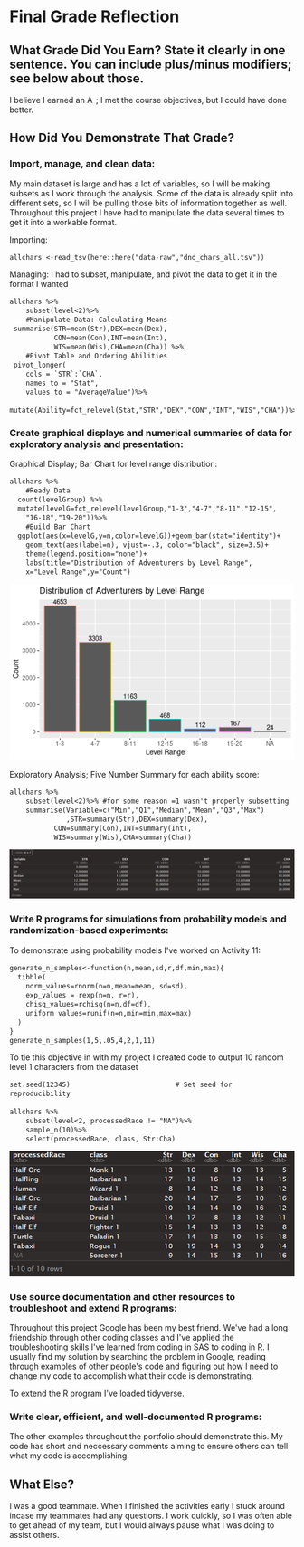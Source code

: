 # Final Grade Reflection

## What Grade Did You Earn? State it clearly in one sentence. You can include plus/minus modifiers; see below about those.
I believe I earned an A-; I met the course objectives, but I could have done better.

## How Did You Demonstrate That Grade? 
### Import, manage, and clean data:
My main dataset is large and has a lot of variables, so I will be making subsets as I work through the analysis.
Some of the data is already split into different sets, so I will be pulling those bits of information together as well.
Throughout this project I have had to manipulate the data several times to get it into a workable format.

Importing: 
````
allchars <-read_tsv(here::here("data-raw","dnd_chars_all.tsv"))
````
Managing: I had to subset, manipulate, and pivot the data to get it in the format I wanted
````
allchars %>%
	subset(level<2)%>%
	#Manipulate Data: Calculating Means
 summarise(STR=mean(Str),DEX=mean(Dex),
		   CON=mean(Con),INT=mean(Int),
		   WIS=mean(Wis),CHA=mean(Cha)) %>%
	#Pivot Table and Ordering Abilities
 pivot_longer(
    cols = `STR`:`CHA`,
    names_to = "Stat",
    values_to = "AverageValue")%>%
	mutate(Ability=fct_relevel(Stat,"STR","DEX","CON","INT","WIS","CHA"))%>%
````

### Create graphical displays and numerical summaries of data for exploratory analysis and presentation:
Graphical Display; Bar Chart for level range distribution: 
```{r Distribution of Adventurer Levels}
allchars %>%
    #Ready Data
  count(levelGroup) %>%
  mutate(levelG=fct_relevel(levelGroup,"1-3","4-7","8-11","12-15",
  	"16-18","19-20"))%>%
	#Build Bar Chart
  ggplot(aes(x=levelG,y=n,color=levelG))+geom_bar(stat="identity")+
    geom_text(aes(label=n), vjust=-.3, color="black", size=3.5)+
    theme(legend.position="none")+
	labs(title="Distribution of Adventurers by Level Range",
	x="Level Range",y="Count")
```
![levelBarChart](https://github.com/fountjac/Portfolio/blob/main/LevelBarChart.png)

Exploratory Analysis; Five Number Summary for each ability score:
```{r Five Number Summaries of Stats}
allchars %>%
	subset(level<2)%>% #for some reason =1 wasn't properly subsetting
	summarise(Variable=c("Min","Q1","Median","Mean","Q3","Max")
			  ,STR=summary(Str),DEX=summary(Dex),
		   CON=summary(Con),INT=summary(Int),
		   WIS=summary(Wis),CHA=summary(Cha))
```
![5numSum](https://github.com/fountjac/Portfolio/blob/main/5numSum.png)

### Write R programs for simulations from probability models and randomization-based experiments:
To demonstrate using probability models I've worked on Activity 11:
```{r generate n samples}
generate_n_samples<-function(n,mean,sd,r,df,min,max){
  tibble(
    norm_values=rnorm(n=n,mean=mean, sd=sd),
    exp_values = rexp(n=n, r=r),
    chisq_values=rchisq(n=n,df=df),
    uniform_values=runif(n=n,min=min,max=max)
  )
}
generate_n_samples(1,5,.05,4,2,1,11)
```

To tie this objective in with my project I created code to output 10 random level 1 characters from the dataset
```{r random level 1 character stats}
set.seed(12345)                          # Set seed for reproducibility

allchars %>%
	subset(level<2, processedRace != "NA")%>%
	sample_n(10)%>%
	select(processedRace, class, Str:Cha)
```
![RandomChars](https://github.com/fountjac/Portfolio/blob/main/RandomChars.png)


### Use source documentation and other resources to troubleshoot and extend R programs:
Throughout this project Google has been my best friend. We've had a long friendship through other coding classes and I've applied the troubleshooting skills I've learned from coding in SAS to coding in R. I usually find my solution by searching the problem in Google, reading through examples of other people's code and figuring out how I need to change my code to accomplish what their code is demonstrating. 

To extend the R program I've loaded tidyverse.

### Write clear, efficient, and well-documented R programs:
The other examples throughout the portfolio should demonstrate this. My code has short and neccessary comments aiming to ensure others can tell what my code is accomplishing.

## What Else?
I was a good teammate. When I finished the activities early I stuck around incase my teammates had any questions. I work quickly, so I was often able to get ahead of my team, but I would always pause what I was doing to assist others. 

